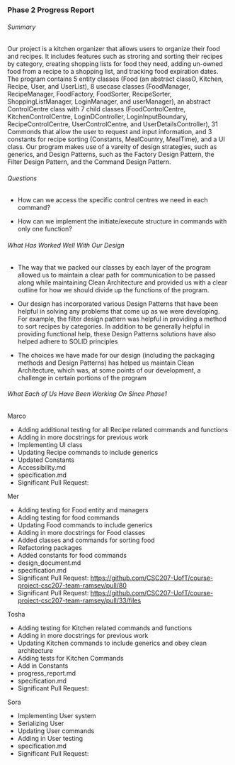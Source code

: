 ### Phase 2 Progress Report

###### Summary

Our project is a kitchen organizer that allows users to organize their food and recipes. It includes features such as stroring and sorting their recipes by category, creating shopping lists for food they need, adding un-owned food from a recipe to a shopping list, and tracking food expiration dates. The program contains 5 entity classes (Food (an abstract classO, Kitchen, Recipe, User, and UserList), 8 usecase classes (FoodManager, RecipeManager, FoodFactory, FoodSorter, RecipeSorter, ShoppingListManager, LoginManager, and userManager), an abstract ControlCentre class with 7 child classes (FoodControlCentre, KitchenControlCentre, LoginDController, LoginInputBoundary, RecipeControlCentre, UserControlCentre, and UserDetailsController), 31 Commonds that allow the user to request and input information, and 3 constants for recipe sorting (Constants, MealCountry, MealTime), and a UI class. Our program makes use of a vareity of design strategies, such as generics, and Design Patterns, such as the Factory Design Pattern, the Filter Design Pattern, and the Command Design Pattern.


###### Questions

- How can we access the specific control centres we need in each command?

- How can we implement the initiate/execute structure in commands with only one function?


###### What Has Worked Well With Our Design

- The way that we packed our classes by each layer of the program allowed us to maintain a clear path for communication to be passed along while maintaining Clean Architecture and provided us with a clear outline for how we should divide up the functions of the program.

- Our design has incorporated various Design Patterns that have been helpful in solving any problems that come up as we were developing. For example, the filter design pattern was helpful in providing a method to sort recipes by categories. In addition to be generally helpful in providing functional help, these Design Patterns solutions have also helped adhere to SOLID principles

- The choices we have made for our design (including the packaging methods and Design Patterns) has helped us maintain Clean Architecture, which was, at some points of our development, a challenge in certain portions of the program


###### What Each of Us Have Been Working On Since Phase1

Marco
- Adding additional testing for all Recipe related commands and functions
- Adding in more docstrings for previous work
- Implementing UI class
- Updating Recipe commands to include generics
- Updated Constants
- Accessibility.md
- specification.md
- Significant Pull Request:

Mer
- Adding testing for Food entity and managers
- Adding testing for food commands 
- Updating Food commands to include generics
- Adding in more docstrings for Food classes
- Added classes and commands for sorting food
- Refactoring packages 
- Added constants for food commands
- design_document.md
- specification.md
- Significant Pull Request: https://github.com/CSC207-UofT/course-project-csc207-team-ramsey/pull/80
- Significant Pull Request: https://github.com/CSC207-UofT/course-project-csc207-team-ramsey/pull/33/files

Tosha
- Adding testing for Kitchen related commands and functions
- Adding in more docstrings for previous work
- Updating Kitchen commands to include generics and obey clean architecture
- Adding tests for Kitchen Commands
- Add in Constants
- progress_report.md
- specification.md
- Significant Pull Request:

Sora
- Implementing User system
- Serializing User
- Updating User commands
- Adding in User testing
- specification.md
- Significant Pull Request: 
